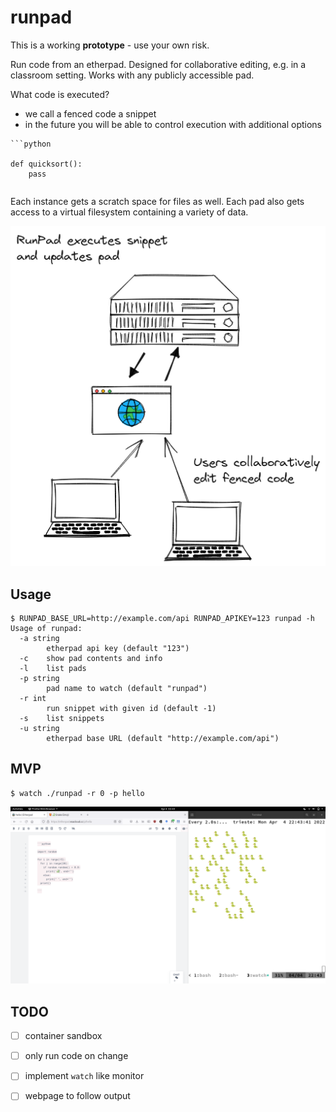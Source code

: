 # runpad

This is a working **prototype** - use your own risk.

Run code from an etherpad. Designed for collaborative editing, e.g. in a
classroom setting. Works with any publicly accessible pad.

What code is executed?

* we call a fenced code a snippet
* in the future you will be able to control execution with additional options

```
```python

def quicksort():
    pass

```
```
```

Each instance gets a scratch space for files as well. Each pad also gets access
to a virtual filesystem containing a variety of data.

![](static/RunPad.png)

## Usage

```
$ RUNPAD_BASE_URL=http://example.com/api RUNPAD_APIKEY=123 runpad -h
Usage of runpad:
  -a string
        etherpad api key (default "123")
  -c    show pad contents and info
  -l    list pads
  -p string
        pad name to watch (default "runpad")
  -r int
        run snippet with given id (default -1)
  -s    list snippets
  -u string
        etherpad base URL (default "http://example.com/api")
```

## MVP

```
$ watch ./runpad -r 0 -p hello
```

![](static/screenie.png)

## TODO

* [ ] container sandbox
* [ ] only run code on change
* [ ] implement `watch` like monitor
* [ ] webpage to follow output


